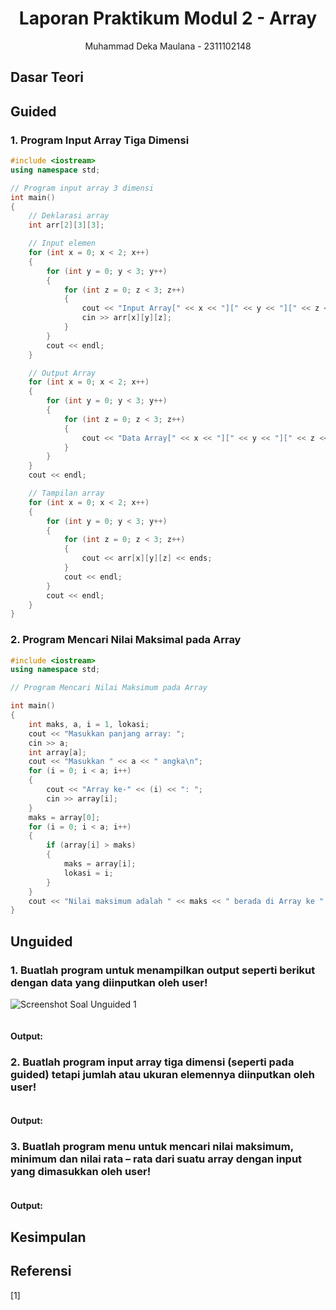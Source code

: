 # <h1 align="center">Laporan Praktikum Modul 2 - Array</h1>
<p align="center">Muhammad Deka Maulana - 2311102148</p>

## Dasar Teori

## Guided 

### 1. Program Input Array Tiga Dimensi

```C++
#include <iostream>
using namespace std;

// Program input array 3 dimensi
int main()
{
    // Deklarasi array
    int arr[2][3][3];

    // Input elemen
    for (int x = 0; x < 2; x++)
    {
        for (int y = 0; y < 3; y++)
        {
            for (int z = 0; z < 3; z++)
            {
                cout << "Input Array[" << x << "][" << y << "][" << z << "] = ";
                cin >> arr[x][y][z];
            }
        }
        cout << endl;
    }

    // Output Array
    for (int x = 0; x < 2; x++)
    {
        for (int y = 0; y < 3; y++)
        {
            for (int z = 0; z < 3; z++)
            {
                cout << "Data Array[" << x << "][" << y << "][" << z << "] = " << arr[x][y][z] << endl;
            }
        }
    }
    cout << endl;

    // Tampilan array
    for (int x = 0; x < 2; x++)
    {
        for (int y = 0; y < 3; y++)
        {
            for (int z = 0; z < 3; z++)
            {
                cout << arr[x][y][z] << ends;
            }
            cout << endl;
        }
        cout << endl;
    }
}
```

### 2. Program Mencari Nilai Maksimal pada Array

```C++
#include <iostream>
using namespace std;

// Program Mencari Nilai Maksimum pada Array

int main()
{
    int maks, a, i = 1, lokasi;
    cout << "Masukkan panjang array: ";
    cin >> a;
    int array[a];
    cout << "Masukkan " << a << " angka\n";
    for (i = 0; i < a; i++)
    {
        cout << "Array ke-" << (i) << ": ";
        cin >> array[i];
    }
    maks = array[0];
    for (i = 0; i < a; i++)
    {
        if (array[i] > maks)
        {
            maks = array[i];
            lokasi = i;
        }
    }
    cout << "Nilai maksimum adalah " << maks << " berada di Array ke " << lokasi << endl;
}
```

## Unguided 

### 1. Buatlah program untuk menampilkan output seperti berikut dengan data yang diinputkan oleh user!
![Screenshot Soal Unguided 1](SoalUnguided1.png)
```C++

```
#### Output:

### 2. Buatlah program input array tiga dimensi (seperti pada guided) tetapi jumlah atau ukuran elemennya diinputkan oleh user!

```C++

```
#### Output:

### 3. Buatlah program menu untuk mencari nilai maksimum, minimum dan nilai rata – rata dari suatu array dengan input yang dimasukkan oleh user!

```C++

```
#### Output:

## Kesimpulan

## Referensi
[1]